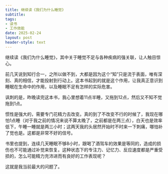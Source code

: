 ```yaml
---
title: 继续读《我们为什么睡觉》
subtitle: 
tags: 
- 读书
- 工作效能
date: 2025-02-24
layout: post
header-style: text
---
```


继续读《我们为什么睡觉》，其中关于睡觉不足与各种疾病的强关联，让人触目惊心。

前几天说到知行合一，之所以做不到，大都是因为这个“知”只是流于表面，唯有深刻、真的相信，才能投射到行动上。这本书起到的就是这个作用，让我真正意识到睡眠在生命中的作用，以及睡眠不足有怎样的实际危害。

讽刺的是，昨晚读完这本书，我心里想着11点半睡，又拖到12点，然后又不知不觉拖到1点。

惯性是强大的，需要专门花精力去改变。真的到了不改变不行的时候了，我现在哪怕1点睡（对于我之前的情况来说不算太晚了，之前都是在两三点），白天也是效率低下，午睡一睡就是两三小时；这两天我的头居然开始时不时来一下刺痛，哪怕补了觉也是。这都是非常不好的信号。

书里也提到，连续几天睡眠不够8小时，跟喝了酒驾车的效果是等同的，造成的损伤也不可能通过补觉来恢复。这种状态下的专注力、记忆力、反应速度都是严重受损的，怎么可能精力充沛进而有良好的工作表现呢？

这就是我当前最大的问题了。